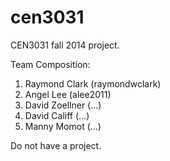 cen3031
=======

CEN3031 fall 2014 project.

Team Composition:

1. Raymond Clark (raymondwclark)
2. Angel Lee (alee2011)
3. David Zoellner (…)
4. David Califf (…)
5. Manny Momot (…)

Do not have a project.